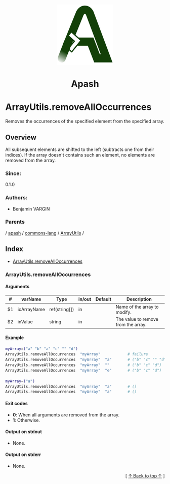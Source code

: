 
<div align='center' id='apash-top'>
  <a href='https://github.com/hastec-fr/apash'>
    <img alt='apash-logo' src='../../../../../../../assets/apash-logo.svg'/>
  </a>

  # Apash
</div>

# ArrayUtils.removeAllOccurrences

Removes the occurrences of the specified element from the specified array.

## Overview

All subsequent elements are shifted to the left (subtracts one from their indices). 
If the array doesn't contains such an element, no elements are removed from the array.

### Since:
0.1.0

### Authors:
* Benjamin VARGIN

### Parents
<!-- apash.parentBegin -->
[](../../../../.md) / [apash](../../../apash.md) / [commons-lang](../../commons-lang.md) / [ArrayUtils](../ArrayUtils.md) / 
<!-- apash.parentEnd -->

## Index

* [ArrayUtils.removeAllOccurrences](#arrayutilsremovealloccurrences)

### ArrayUtils.removeAllOccurrences

#### Arguments
| #      | varName        | Type          | in/out   | Default    | Description                          |
|--------|----------------|---------------|----------|------------|--------------------------------------|
| $1     | ioArrayName    | ref(string[]) | in       |            |  Name of the array to modify.        |
| $2     | inValue        | string        | in       |            |  The value to remove from the array. |

#### Example
```bash
myArray=("a" "b" "a" "c" "" "d")
ArrayUtils.removeAllOccurrences  "myArray"            # failure
ArrayUtils.removeAllOccurrences  "myArray"  "a"       # ("b" "c" "" "d")
ArrayUtils.removeAllOccurrences  "myArray"  ""        # ("b" "c" "d")
ArrayUtils.removeAllOccurrences  "myArray"  "e"       # ("b" "c" "d")

myArray=("a")
ArrayUtils.removeAllOccurrences  "myArray"  "a"       # ()
ArrayUtils.removeAllOccurrences  "myArray"  "a"       # ()
```

#### Exit codes

* **0**: When all arguments are removed from the array.
* **1**: Otherwise.

#### Output on stdout

* None.

#### Output on stderr

* None.


  <div align='right'>[ <a href='#apash-top'>↑ Back to top ↑</a> ]</div>

